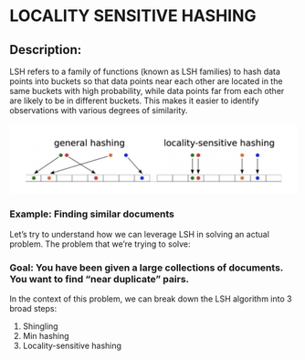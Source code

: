 # LOCALITY SENSITIVE HASHING

## Description: 
LSH refers to a family of functions (known as LSH families) to hash data points into buckets so that data points near each other are located in the same buckets with high probability, while data points far from each other are likely to be in different buckets. This makes it easier to identify observations with various degrees of similarity.

![image](https://github.com/Zaid9597/Locality-Sensitive-Hashing/blob/main/readme.md-images/Screen%20Shot%202022-03-05%20at%209.33.49%20AM.png)

### Example: Finding similar documents
Let’s try to understand how we can leverage LSH in solving an actual problem. The problem that we’re trying to solve:
### Goal: You have been given a large collections of documents. You want to find “near duplicate” pairs.
In the context of this problem, we can break down the LSH algorithm into 3 broad steps:
1. Shingling
2. Min hashing
3. Locality-sensitive hashing

